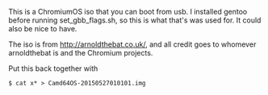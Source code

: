 This is a ChromiumOS iso that you can boot from usb. I installed gentoo before running set_gbb_flags.sh, so this is what that's was used for.
It could also be nice to have.

The iso is from http://arnoldthebat.co.uk/, and all credit goes to whomever arnoldthebat is and the Chromium projects.

Put this back together with

    $ cat x* > Camd64OS-20150527010101.img
